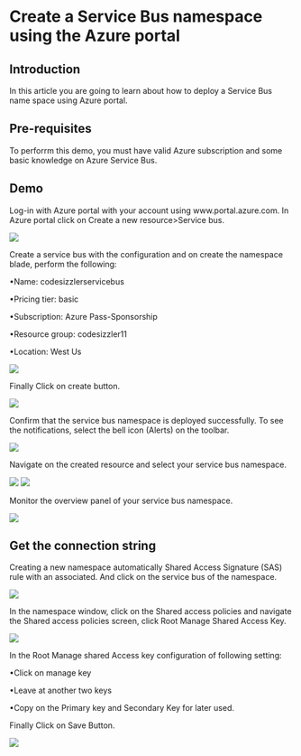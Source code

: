<h1>Create a Service Bus namespace using the Azure portal</h1>

<h2>Introduction</h2>
<p>In this article you are going to learn about how to deploy a Service Bus name space using Azure portal.</p>

<h2>Pre-requisites</h2>
<p>To perforrm this demo, you must have valid Azure subscription and some basic knowledge on Azure Service Bus.</p>

<h2>Demo</h2>
<p>Log-in with Azure portal with your account using www.portal.azure.com. In Azure portal click on Create a new resource>Service bus.</p>
<img src="https://codesizzlergit.blob.core.windows.net/az301-09/01.jpg"/>
<p>Create a service bus with the configuration and on create the namespace blade, perform the following:</p>
	<p>•Name: codesizzlerservicebus</p>
	<p>•Pricing tier: basic</p>
	<p>•Subscription: Azure Pass-Sponsorship</p>
	<p>•Resource group: codesizzler11</p>
	<p>•Location: West Us</p>
<img src="https://codesizzlergit.blob.core.windows.net/az301-09/02.jpg"/>
<p>Finally Click on create button.</p>
<img src="https://codesizzlergit.blob.core.windows.net/az301-09/03.jpg"/>
<p>Confirm that the service bus namespace is deployed successfully. To see the notifications, select the bell icon (Alerts) on the toolbar.</p>
<img src="https://codesizzlergit.blob.core.windows.net/az301-09/04.jpg"/>
<p>Navigate on the created resource and select your service bus namespace.</p>
<img src="https://codesizzlergit.blob.core.windows.net/az301-09/05.jpg"/>
<img src="https://codesizzlergit.blob.core.windows.net/az301-09/06.jpg"/>
<p>Monitor the overview panel of your service bus namespace.</p>
<img src="https://codesizzlergit.blob.core.windows.net/az301-09/07.jpg"/>

<h2>Get the connection string</h2>
<p>Creating a new namespace automatically Shared Access Signature (SAS) rule with an associated. And click on the service bus   of the namespace.</p>
<img src="https://codesizzlergit.blob.core.windows.net/az301-09/08.jpg"/>
<p>In the namespace window, click on the Shared access policies and navigate the Shared access policies screen, click Root Manage Shared Access Key.</p>
<img src="https://codesizzlergit.blob.core.windows.net/az301-09/09.jpg"/>
<p>In the Root Manage shared Access key configuration of following setting:</p>
	<p>•Click on manage key</p>
	<p>•Leave at another two keys</p>
	<p>•Copy on the Primary key and Secondary Key for later used.</p>
<p>Finally Click on Save Button.</p>
<img src="https://codesizzlergit.blob.core.windows.net/az301-09/10.jpg"/>














